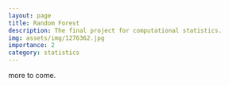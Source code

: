 ```yaml
---
layout: page
title: Random Forest
description: The final project for computational statistics.
img: assets/img/1276362.jpg
importance: 2
category: statistics
---
```


more to come.